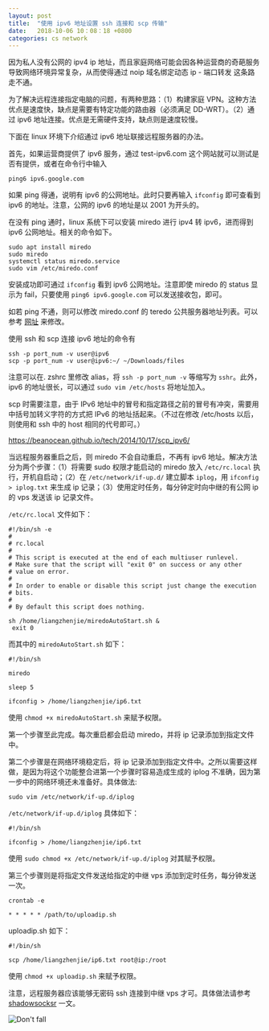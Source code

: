 ```yaml
---
layout: post
title:  "使用 ipv6 地址设置 ssh 连接和 scp 传输"
date:   2018-10-06 10：08：18 +0800
categories: cs network
---
```


因为私人没有公网的 ipv4 ip 地址，而且家庭网络可能会因各种运营商的奇葩服务导致网络环境异常复杂，从而使得通过 noip 域名绑定动态 ip - 端口转发 这条路走不通。

为了解决远程连接指定电脑的问题，有两种思路：（1）构建家庭 VPN。这种方法优点是速度快，缺点是需要有特定功能的路由器（必须满足 DD-WRT）。（2）通过 ipv6 地址连接。优点是无需硬件支持，缺点则是速度较慢。

下面在 linux 环境下介绍通过 ipv6 地址联接远程服务器的办法。

首先，如果运营商提供了 ipv6 服务，通过 test-ipv6.com 这个网站就可以测试是否有提供，或者在命令行中输入

```shell
ping6 ipv6.google.com
```

如果 ping 得通，说明有 ipv6 的公网地址。此时只要再输入 `ifconfig` 即可查看到 ipv6 的地址。注意，公网的 ipv6 的地址是以 2001 为开头的。

在没有 ping 通时，linux 系统下可以安装 miredo 进行 ipv4 转 ipv6，进而得到 ipv6 公网地址。相关的命令如下。

```shell
sudo apt install miredo
sudo miredo
systemctl status miredo.service
sudo vim /etc/miredo.conf
```

安装成功即可通过 `ifconfig` 看到 ipv6 公网地址。注意即使 miredo 的 status 显示为 fail，只要使用 `ping6 ipv6.google.com` 可以发送接收包，即可。

如若 ping 不通，则可以修改 miredo.conf 的 teredo 公共服务器地址列表。可以参考 [网址](https://wiki.klniu.com/zh-hans/Teredo) 来修改。



使用 ssh 和 scp 连接 ipv6 地址的命令有

```shell
ssh -p port_num -v user@ipv6
scp -p port_num -v user@ipv6:~/ ~/Downloads/files
```

注意可以在. zshrc 里修改 alias，将 `ssh -p port_num -v` 等缩写为 `sshr`。此外，ipv6 的地址很长，可以通过 `sudo vim /etc/hosts` 将地址加入。

scp 时需要注意，由于 IPv6 地址中的冒号和指定路径之前的冒号有冲突，需要用中括号加转义字符的方式把 IPv6 的地址括起来。（不过在修改 /etc/hosts 以后，则使用和 ssh 中的 host 相同的代号即可。）

https://beanocean.github.io/tech/2014/10/17/scp_ipv6/


当远程服务器重启之后，则 miredo 不会自动重启，不再有 ipv6 地址。解决方法分为两个步骤：（1）将需要 sudo 权限才能启动的 miredo 放入 `/etc/rc.local` 执行，开机自启动；（2）在 `/etc/network/if-up.d/` 建立脚本 `iplog`，用 `ifconfig > iplog.txt` 来生成 ip 记录；（3）使用定时任务，每分钟定时向中继的有公网 ip 的 vps 发送该 ip 记录文件。

`/etc/rc.local` 文件如下：

```shell
#!/bin/sh -e
#
# rc.local
#
# This script is executed at the end of each multiuser runlevel.
# Make sure that the script will "exit 0" on success or any other
# value on error.
#
# In order to enable or disable this script just change the execution
# bits.
#
# By default this script does nothing.

sh /home/liangzhenjie/miredoAutoStart.sh &
 exit 0
```

而其中的 `miredoAutoStart.sh` 如下：

```shell
#!/bin/sh

miredo

sleep 5

ifconfig > /home/liangzhenjie/ip6.txt
```

使用 `chmod +x miredoAutoStart.sh` 来赋予权限。

第一个步骤至此完成。每次重启都会启动 miredo，并将 ip 记录添加到指定文件中。

第二个步骤是在网络环境稳定后，将 ip 记录添加到指定文件中。之所以需要这样做，是因为将这个功能整合进第一个步骤时容易造成生成的 iplog 不准确，因为第一步中的网络环境还未准备好。具体做法:

```shell
sudo vim /etc/network/if-up.d/iplog
```

`/etc/network/if-up.d/iplog` 具体如下：

```shell
#!/bin/sh

ifconfig > /home/liangzhenjie/ip6.txt
```

使用 `sudo chmod +x /etc/network/if-up.d/iplog` 对其赋予权限。


第三个步骤则是将指定文件发送给指定的中继 vps 添加到定时任务，每分钟发送一次。

```shell
crontab -e

* * * * * /path/to/uploadip.sh
```

uploadip.sh 如下：

```shell
#!/bin/sh

scp /home/liangzhenjie/ip6.txt root@ip:/root
```

使用 `chmod +x uploadip.sh` 来赋予权限。

注意，远程服务器应该能够无密码 ssh 连接到中继 vps 才可。具体做法请参考 [shadowsocksr](https://zhenjieliang.me/network/linux/2017/07/30/shadowsockr.html) 一文。

![Don't fall](/assets/cat1.gif)
